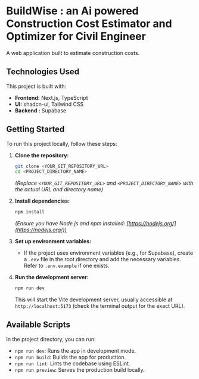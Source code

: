 # BuildWise : an Ai powered Construction Cost Estimator and Optimizer for Civil Engineer

A web application built to estimate construction costs.

## Technologies Used

This project is built with:

*   **Frontend:** Next.js, TypeScript
*   **UI:** shadcn-ui, Tailwind CSS
*   **Backend :** Supabase

## Getting Started

To run this project locally, follow these steps:

1.  **Clone the repository:**
    ```sh
    git clone <YOUR_GIT_REPOSITORY_URL>
    cd <PROJECT_DIRECTORY_NAME>
    ```
    *(Replace `<YOUR_GIT_REPOSITORY_URL>` and `<PROJECT_DIRECTORY_NAME>` with the actual URL and directory name)*

2.  **Install dependencies:**
    ```sh
    npm install
    ```
    *(Ensure you have Node.js and npm installed: [https://nodejs.org/](https://nodejs.org/))*

3.  **Set up environment variables:**
    *   If the project uses environment variables (e.g., for Supabase), create a `.env` file in the root directory and add the necessary variables. Refer to `.env.example` if one exists.

4.  **Run the development server:**
    ```sh
    npm run dev
    ```
    This will start the Vite development server, usually accessible at `http://localhost:5173` (check the terminal output for the exact URL).

## Available Scripts

In the project directory, you can run:

*   `npm run dev`: Runs the app in development mode.
*   `npm run build`: Builds the app for production.
*   `npm run lint`: Lints the codebase using ESLint.
*   `npm run preview`: Serves the production build locally.
